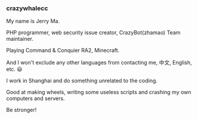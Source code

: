 ### crazywhalecc

My name is Jerry Ma.

PHP programmer, web security issue creator, CrazyBot(zhamao) Team maintainer.

Playing Command & Conquier RA2, Minecraft.

And I won't exclude any other languages from contacting me, 中文, English, etc. 😃

I work in Shanghai and do something unrelated to the coding.

Good at making wheels, writing some useless scripts and crashing my own computers and servers.

Be stronger!

<!--
**crazywhalecc/crazywhalecc** is a ✨ _special_ ✨ repository because its `README.md` (this file) appears on your GitHub profile.

Here are some ideas to get you started:

- 🔭 I’m currently working on ...
- 🌱 I’m currently learning ...
- 👯 I’m looking to collaborate on ...
- 🤔 I’m looking for help with ...
- 💬 Ask me about ...
- 📫 How to reach me: ...
- 😄 Pronouns: ...
- ⚡ Fun fact: ...
-->
